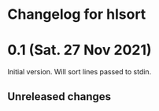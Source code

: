 # Changelog for hlsort

# 0.1 (Sat. 27 Nov 2021)
Initial version. Will sort lines passed to stdin.

## Unreleased changes
